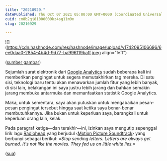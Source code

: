 ```yaml
---
title: "20210929."
datePublished: Thu Oct 07 2021 05:00:00 GMT+0000 (Coordinated Universal Time)
cuid: cm8b2gj81000009kz4sg11m9n
slug: 20210929

---
```


![](https://cdn.hashnode.com/res/hashnode/image/upload/v1742095106696/6ee0daa0-2854-4b4d-9d77-ba996119baff.jpeg align="left")

([sumber gambar](https://www.oldbookillustrations.com/illustrations/man-reading-mail/))

Sejumlah surat elektronik dari [Google Analytics](https://en.wikipedia.org/wiki/Google_Analytics) sudah beberapa kali ini memberikan pengingat untuk segera memutakhirkan tag mereka. Di satu sisi, teknologi baru tentu akan menawarkan jumlah fitur yang lebih banyak, di sisi lain, belakangan ini saya justru lebih jarang dan bahkan semakin jarang membuka antarmuka dan memanfaatkan statistik Google Analytics.

Maka, untuk sementara, saya akan putuskan untuk mengabaikan pesan-pesan pengingat tersebut hingga saat ketika saya benar-benar membutuhkannya. Jika bukan untuk keperluan saya, barangkali untuk keperluan orang lain, kelak.

Pada paragraf ketiga—dan terakhir—ini, izinkan saya mengutip sepenggal lirik lagu [Radiohead](https://en.wikipedia.org/wiki/Radiohead) yang berjudul ‹[Motion Picture Soundtrack](https://genius.com/Radiohead-motion-picture-soundtrack-lyrics)› yang berbunyi sebagai berikut: *«Stop sending letters. Letters are always get burned. It's not like the movies. They fed us on little white lies.»*

([sua](https://sua.ist))